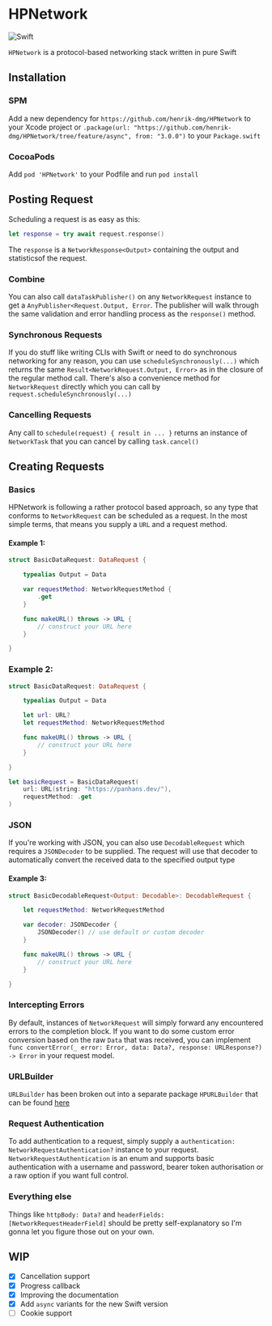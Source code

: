 # HPNetwork

![Swift](https://github.com/henrik-dmg/HPNetwork/workflows/Swift/badge.svg)

`HPNetwork` is a protocol-based networking stack written in pure Swift

## Installation

### SPM

Add a new dependency for `https://github.com/henrik-dmg/HPNetwork` to your Xcode project or `.package(url: "https://github.com/henrik-dmg/HPNetwork/tree/feature/async", from: "3.0.0")` to your `Package.swift`

### CocoaPods

Add `pod 'HPNetwork'` to your Podfile and run `pod install`

## Posting Request

Scheduling a request is as easy as this:

```swift
let response = try await request.response()
```

The `response` is a `NetworkResponse<Output>` containing the output and statisticsof the request.

### Combine

You can also call `dataTaskPublisher()` on any `NetworkRequest` instance to get a `AnyPublisher<Request.Output, Error`. The publisher will walk through the same validation and error handling process as the `response()` method.

### Synchronous Requests

If you do stuff like writing CLIs with Swift or need to do synchronous networking for any reason, you can use `scheduleSynchronously(...)` which returns the same `Result<NetworkRequest.Output, Error>` as in the closure of the regular method call. There's also a convenience method for `NetworkRequest` directly which you can call by `request.scheduleSynchronously(...)`

### Cancelling Requests

Any call to `schedule(request) { result in ... }` returns an instance of `NetworkTask` that you can cancel by calling `task.cancel()`

## Creating Requests

### Basics

HPNetwork is following a rather protocol based approach, so any type that conforms to `NetworkRequest` can be scheduled as a request. In the most simple terms, that means you supply a `URL` and a request method.

#### Example 1:

```swift
struct BasicDataRequest: DataRequest {

    typealias Output = Data

    var requestMethod: NetworkRequestMethod {
        .get
    }

    func makeURL() throws -> URL {
		// construct your URL here
	}

}
```

### Example 2:

```swift
struct BasicDataRequest: DataRequest {

    typealias Output = Data

    let url: URL?
    let requestMethod: NetworkRequestMethod

    func makeURL() throws -> URL {
		// construct your URL here
	}

}

let basicRequest = BasicDataRequest(
    url: URL(string: "https://panhans.dev/"),
    requestMethod: .get
)
```

### JSON

If you're working with JSON, you can also use `DecodableRequest` which requires a `JSONDecoder` to be supplied. The request will use that decoder to automatically convert the received data to the specified output type

#### Example 3:

```swift
struct BasicDecodableRequest<Output: Decodable>: DecodableRequest {

    let requestMethod: NetworkRequestMethod

    var decoder: JSONDecoder {
        JSONDecoder() // use default or custom decoder
    }

    func makeURL() throws -> URL {
		// construct your URL here
	}

}
```

### Intercepting Errors

By default, instances of `NetworkRequest` will simply forward any encountered errors to the completion block. If you want to do some custom error conversion based on the raw `Data` that was received, you can implement `func convertError(_ error: Error, data: Data?, response: URLResponse?) -> Error` in your request model.

### URLBuilder

`URLBuilder` has been broken out into a separate package `HPURLBuilder` that can be found [here](https://github.com/henrik-dmg/HPURLBuilder)

### Request Authentication

To add authentication to a request, simply supply a `authentication: NetworkRequestAuthentication?` instance to your request. `NetworkRequestAuthentication` is an enum and supports basic authentication with a username and password, bearer token authorisation or a raw option if you want full control.

### Everything else

Things like `httpBody: Data?` and `headerFields: [NetworkRequestHeaderField]` should be pretty self-explanatory so I'm gonna let you figure those out on your own.

## WIP

- [x] Cancellation support
- [x] Progress callback
- [x] Improving the documentation
- [x] Add `async` variants for the new Swift version
- [ ] Cookie support
````
